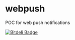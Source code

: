 webpush
=======

POC for web push notifications


[![Bitdeli Badge](https://d2weczhvl823v0.cloudfront.net/dostanko/webpush/trend.png)](https://bitdeli.com/free "Bitdeli Badge")
